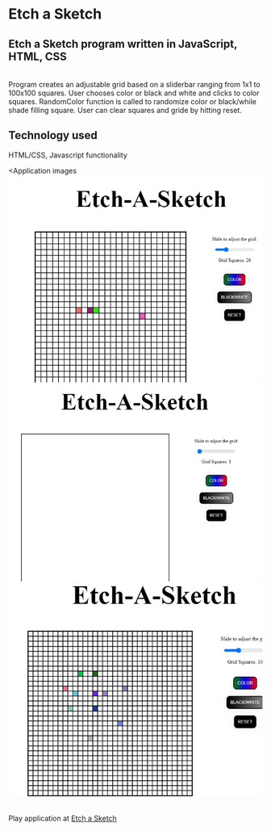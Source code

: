 <h1>Etch a Sketch</h1>
<h2>Etch a Sketch program written in JavaScript, HTML, CSS</h2>
<br>
<div id='intropara'>
  Program creates an adjustable grid based on a sliderbar ranging from 1x1 to 100x100 squares.  User chooses color or black and white and clicks to color squares.  RandomColor function is called to randomize color or black/while shade filling square.  User can clear squares and gride by hitting reset.   
 
  </div>
<h2>Technology used</h2>
HTML/CSS, Javascript functionality 

<Application images</h2>
<br>
<img src="https://github.com/npicciano79/etch-a-sketch/blob/main/images/etchscreencap1.JPG?raw=true">
<br>
<img src="https://github.com/npicciano79/etch-a-sketch/blob/main/images/etchscreencap2.JPG?raw=true">
<br>
<img src="https://github.com/npicciano79/etch-a-sketch/blob/main/images/etchscreencap3.JPG?raw=true">

<br>
Play application at <a href="https://npicciano79.github.io/etch-a-sketch/">Etch a Sketch</a>

